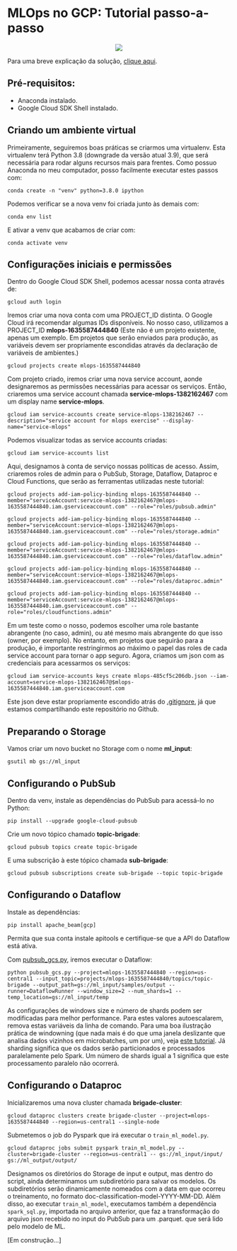 # MLOps no GCP: Tutorial passo-a-passo

<p align="center">
  <img src="https://user-images.githubusercontent.com/68903879/139669005-4e311982-3990-4e9c-95b4-d188d62f8052.png">
</p>

Para uma breve explicação da solução, [clique aqui](https://github.com/pedroafleite/mlops_exercise/tree/main/diagram).

## Pré-requisitos:
- Anaconda instalado.
- Google Cloud SDK Shell instalado.

## Criando um ambiente virtual

Primeiramente, seguiremos boas práticas se criarmos uma virtualenv. Esta virtualenv terá Python 3.8 (downgrade da versão atual 3.9), que será necessária para rodar alguns recursos mais para frentes. Como possuo Anaconda no meu computador, posso facilmente executar estes passos com:

`conda create -n "venv" python=3.8.0 ipython`

Podemos verificar se a nova venv foi criada junto às demais com:

`conda env list`

E ativar a venv que acabamos de criar com:

`conda activate venv`

## Configurações iniciais e permissões

Dentro do Google Cloud SDK Shell, podemos acessar nossa conta através de:

`gcloud auth login` 

Iremos criar uma nova conta com uma PROJECT_ID distinta. O Google Cloud irá recomendar algumas IDs disponíveis. No nosso caso, utilizamos a PROJECT_ID **mlops-1635587444840** (Este não é um projeto existente, apenas um exemplo. Em projetos que serão enviados para produção, as variáveis devem ser propriamente escondidas através da declaração de variáveis de ambientes.)

`gcloud projects create mlops-1635587444840`

Com projeto criado, iremos criar uma nova service account, aonde designaremos as permissões necessárias para acessar os serviços. Então, criaremos uma service account chamada **service-mlops-1382162467** com um display name **service-mlops**.

`gcloud iam service-accounts create service-mlops-1382162467 --description="service account for mlops exercise" --display-name="service-mlops"`

Podemos visualizar todas as service accounts criadas:

`gcloud iam service-accounts list`

Aqui, designamos à conta de serviço nossas políticas de acesso. Assim, criaremos roles de admin para o PubSub, Storage, Dataflow, Dataproc e Cloud Functions, que serão as ferramentas utilizadas neste tutorial:

`gcloud projects add-iam-policy-binding mlops-1635587444840 --member="serviceAccount:service-mlops-1382162467@mlops-1635587444840.iam.gserviceaccount.com" --role="roles/pubsub.admin"`

`gcloud projects add-iam-policy-binding mlops-1635587444840 --member="serviceAccount:service-mlops-1382162467@mlops-1635587444840.iam.gserviceaccount.com" --role="roles/storage.admin"`

`gcloud projects add-iam-policy-binding mlops-1635587444840 --member="serviceAccount:service-mlops-1382162467@mlops-1635587444840.iam.gserviceaccount.com" --role="roles/dataflow.admin"`

`gcloud projects add-iam-policy-binding mlops-1635587444840 --member="serviceAccount:service-mlops-1382162467@mlops-1635587444840.iam.gserviceaccount.com" --role="roles/dataproc.admin"`

`gcloud projects add-iam-policy-binding mlops-1635587444840 --member="serviceAccount:service-mlops-1382162467@mlops-1635587444840.iam.gserviceaccount.com" --role="roles/cloudfunctions.admin"`

Em um teste como o nosso, podemos escolher uma role bastante abrangente (no caso, admin), ou até mesmo mais abrangente do que isso (owner, por exemplo). No entanto, em projetos que seguirão para a produção, é importante restringirmos ao máximo o papel das roles de cada service account para tornar o app seguro. Agora, criamos um json com as credenciais para acessarmos os serviços:

`gcloud iam service-accounts keys create mlops-485cf5c206db.json --iam-account=service-mlops-1382162467@$mlops-1635587444840.iam.gserviceaccount.com` 

Este json deve estar propriamente escondido atrás do [.gitignore](https://github.com/pedroafleite/mlops_exercise/blob/main/.gitignore), já que estamos compartilhando este repositório no Github.

## Preparando o Storage

Vamos criar um novo bucket no Storage com o nome **ml_input**:

`gsutil mb gs://ml_input`

## Configurando o PubSub

Dentro da venv, instale as dependências do PubSub para acessá-lo no Python:

`pip install --upgrade google-cloud-pubsub`

Crie um novo tópico chamado **topic-brigade**:

`gcloud pubsub topics create topic-brigade`

E uma subscrição à este tópico chamada **sub-brigade**:

`gcloud pubsub subscriptions create sub-brigade --topic topic-brigade`

## Configurando o Dataflow

Instale as dependências:

`pip install apache_beam[gcp]`

Permita que sua conta instale apitools e certifique-se que a API do Dataflow está ativa.

Com [pubsub_gcs.py](https://github.com/pedroafleite/mlops_exercise/blob/main/pubsub_gcs.py), iremos executar o Dataflow:

`python pubsub_gcs.py --project=mlops-1635587444840 --region=us-central1 --input_topic=projects/mlops-1635587444840/topics/topic-brigade --output_path=gs://ml_input/samples/output --runner=DataflowRunner --window_size=2 --num_shards=1 --temp_location=gs://ml_input/temp`

As configurações de windows size e número de shards podem ser modificadas para melhor performance. Para estes valores autoescalarem, remova estas variáveis da linha de comando. Para uma boa ilustração prática de windowning (que nada mais é do que uma janela deslizante que analisa dados vizinhos em microbatches, um por um), veja [este tutorial](https://cloud.google.com/architecture/using-apache-spark-dstreams-with-dataproc-and-pubsub). Já sharding significa que os dados serão particionados e processados paralelamente pelo Spark. Um número de shards igual a 1 significa que este processamento paralelo não ocorrerá.

## Configurando o Dataproc

Inicializaremos uma nova cluster chamada **brigade-cluster**:

`gcloud dataproc clusters create brigade-cluster --project=mlops-1635587444840 --region=us-central1 --single-node`

Submetemos o job do Pyspark que irá executar o `train_ml_model.py`. 

`gcloud dataproc jobs submit pyspark train_ml_model.py --cluster=brigade-cluster --region=us-central1 -- gs://ml_input/input/ gs://ml_output/output/`

Designamos os diretórios do Storage de input e output, mas dentro do script, ainda determinamos um subdiretório para salvar os modelos. Os subdiretórios serão dinamicamente nomeados com a data em que ocorreu o treinamento, no formato doc-classification-model-YYYY-MM-DD. Além disso, ao executar `train_ml_model`, executamos também a dependência `spark_sql.py`, importada no arquivo anterior, que faz a transformação do arquivo json recebido no input do PubSub para um .parquet. que será lido pelo modelo de ML.

[Em construção...]
